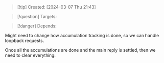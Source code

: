
>[!tip] Created: [2024-03-07 Thu 21:43]

>[!question] Targets: 

>[!danger] Depends: 

Might need to change how accumulation tracking is done, so we can handle loopback requests.

Once all the accumulations are done and the main reply is settled, then we need to clear everything.